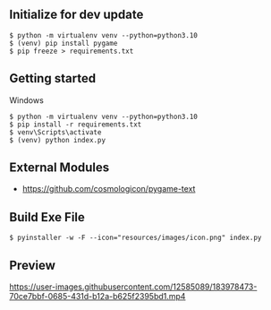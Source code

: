## Initialize for dev update

```
$ python -m virtualenv venv --python=python3.10
$ (venv) pip install pygame 
$ pip freeze > requirements.txt
```

## Getting started
Windows
```
$ python -m virtualenv venv --python=python3.10
$ pip install -r requirements.txt 
$ venv\Scripts\activate
$ (venv) python index.py
```

## External Modules
- https://github.com/cosmologicon/pygame-text

## Build Exe File
```
$ pyinstaller -w -F --icon="resources/images/icon.png" index.py
```

## Preview
https://user-images.githubusercontent.com/12585089/183978473-70ce7bbf-0685-431d-b12a-b625f2395bd1.mp4

